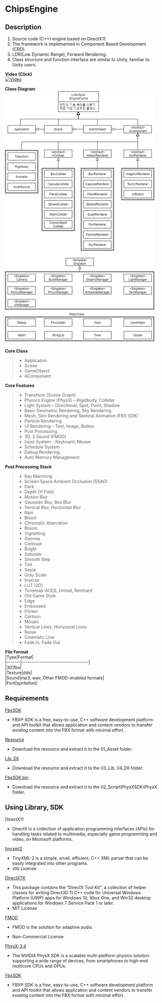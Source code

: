 # __ChipsEngine__  
## __Description__    
1. Source code (C++) engine based on DirectX11.  
2. The framework is implemented in Component Based Development (CBD).  
3. LDR(Low Dynamic Range), Forward Rendering.  
4. Class structure and function interface are similar to Unity, familiar to Unity users.  

__Video (Click)__  
[![Video](https://img.youtube.com/vi/Y8z6awMjyoc/0.jpg)](https://www.youtube.com/watch?v=Y8z6awMjyoc) 

__Class Diagram__  
![classdiagram](/DescriptionImage/classDiagram.png)  

__Core Class__
> - Application
> - Scene
> - GameObject
> - AComponent  
 
 __Core Features__
> - Transform (Scene Graph)
> - Physics Engine (PhysX) – Rigidbody, Collider
> - Light System – Directional, Spot, Point, Shadow
> - Basic Geometric Rendering, Sky Rendering
> - Mesh, Skin Rendering and Skeletal Animation (FBX SDK)
> - Particle Rendering
> - UI Rendering – Text, Image, Button
> - Post Processing
> - 3D, 2 Sound (FMOD)
> - Input System - Keyboard, Mouse
> - Schedule System
> - Debug Rendering
> - Auto Memory Management  
 
__Post Processing Stack__  
> - Ray Marching
> - Screen Space Ambient Occlusion (SSAO)
> - Dark
> - Depth Of Field
> - Motion Blur
> - Gaussian Blur, Box Blur
> - Vertical Blur, Horizontal Blur
> - Rain
> - Blood
> - Chromatic Aberration
> - Bloom
> - Vignetting
> - Gamma
> - Contrast
> - Bright
> - Saturate
> - Smooth Step
> - Tint
> - Sepia
> - Gray Scale
> - Inverse
> - LUT (2D)
> - Tonemap-ACES, Unreal, Reinhard
> - Old Game Style
> - Edge
> - Embossed
> - Flicker
> - Cartoon
> - Mosaic
> - Vertical Lines, Horizontal Lines
> - Noise
> - Cinematic Line
> - Fade In, Fade Out
 
__File Format__  
|Type|Format|  
|-------|----------------------------------|  
|3D|fbx|  
|Texture|dds|  
|Sound|mp3, wav, Other FMOD-enabled formats|  
|Font|spritefont|  
## __Requirements__
[FbxSDK](https://www.autodesk.com/developer-network/platform-technologies/fbx-sdk-2020-0)

 - FBX® SDK is a free, easy-to-use, C++ software development platform and API toolkit that allows application and content vendors to transfer existing content into the FBX format with minimal effort.  
 
[Resource](https://drive.google.com/file/d/1JD8vBoutQbyXtGuFTOFBQj3zOnIGCdsO/view?usp=sharing)  
 - Download the resource and extract it to the 01_Asset folder.
 
[Lib, Dll](https://drive.google.com/file/d/1IzhkCYr7YYKaj9h9ftfQW_yliZ2I7n-K/view?usp=sharing)  
 - Download the resource and extract it to the 03_Lib, 04_Dll folder.  
 
[FbxSDK bin](https://drive.google.com/file/d/1z8lkl08F_j2KhMRP0ReUHIHmjNIUNUMu/view?usp=sharing)  
 - Download the resource and extract it to the 02_Script\PhysXSDK\PhysX folder. 

## __Using Library, SDK__

DirectX11 
 - DirectX is a collection of application programming interfaces (APIs) for handling tasks related to multimedia, especially game programming and video, on Microsoft platforms.
 
[tinyxml2](https://github.com/leethomason/tinyxml2)    
 - TinyXML-2 is a simple, small, efficient, C++ XML parser that can be easily integrated into other programs.
 - zlib License  

[DirectXTK](https://github.com/jerrypoiu/DirectXTK)  
 - This package contains the "DirectX Tool Kit", a collection of helper classes for writing Direct3D 11 C++ code for Universal Windows Platform (UWP) apps for Windows 10, Xbox One, and Win32 desktop applications for Windows 7 Service Pack 1 or later.  
 - MIT License  

[FMOD](https://www.fmod.com/)  
 - FMOD is the solution for adaptive audio.

 - Non-Commercial License

[PhysX-3.4](https://developer.nvidia.com/physx-sdk%20)  
 -   The NVIDIA PhysX SDK is a scalable multi-platform physics solution supporting a wide range of devices, from smartphones to high-end multicore CPUs and GPUs.

[FbxSDK](https://www.autodesk.com/developer-network/platform-technologies/fbx-sdk-2020-0)  
 - FBX® SDK is a free, easy-to-use, C++ software development platform and API toolkit that allows application and content vendors to transfer existing content into the FBX format with minimal effort.
